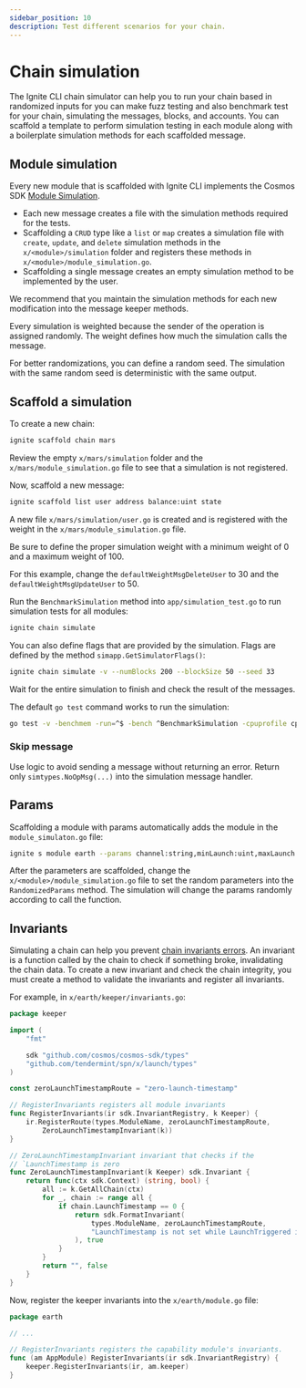 ```yaml
---
sidebar_position: 10
description: Test different scenarios for your chain.
---
```


# Chain simulation

The Ignite CLI chain simulator can help you to run your chain based in randomized inputs for you can make fuzz testing
and also benchmark test for your chain, simulating the messages, blocks, and accounts. You can scaffold a template to
perform simulation testing in each module along with a boilerplate simulation methods for each scaffolded message.

## Module simulation

Every new module that is scaffolded with Ignite CLI implements the Cosmos
SDK [Module Simulation](https://docs.cosmos.network/main/building-modules/simulator.html).

- Each new message creates a file with the simulation methods required for the tests.
- Scaffolding a `CRUD` type like a `list` or `map` creates a simulation file with `create`, `update`, and `delete`
  simulation methods in the `x/<module>/simulation` folder and registers these methods
  in `x/<module>/module_simulation.go`.
- Scaffolding a single message creates an empty simulation method to be implemented by the user.

We recommend that you maintain the simulation methods for each new modification into the message keeper methods.

Every simulation is weighted because the sender of the operation is assigned randomly. The weight defines how much the
simulation calls the message.

For better randomizations, you can define a random seed. The simulation with the same random seed is deterministic with
the same output.

## Scaffold a simulation

To create a new chain:

```bash
ignite scaffold chain mars
```

Review the empty `x/mars/simulation` folder and the `x/mars/module_simulation.go` file to see that a simulation is not
registered.

Now, scaffold a new message:

```bash
ignite scaffold list user address balance:uint state
```

A new file `x/mars/simulation/user.go` is created and is registered with the weight in the `x/mars/module_simulation.go`
file.

Be sure to define the proper simulation weight with a minimum weight of 0 and a maximum weight of 100.

For this example, change the `defaultWeightMsgDeleteUser` to 30 and the `defaultWeightMsgUpdateUser` to 50.

Run the `BenchmarkSimulation` method into `app/simulation_test.go` to run simulation tests for all modules:

```bash
ignite chain simulate
```

You can also define flags that are provided by the simulation. Flags are defined by the
method `simapp.GetSimulatorFlags()`:

```bash
ignite chain simulate -v --numBlocks 200 --blockSize 50 --seed 33
```

Wait for the entire simulation to finish and check the result of the messages.

The default `go test` command works to run the simulation:

```bash
go test -v -benchmem -run=^$ -bench ^BenchmarkSimulation -cpuprofile cpu.out ./app -Commit=true
```

### Skip message

Use logic to avoid sending a message without returning an error. Return only `simtypes.NoOpMsg(...)` into the simulation
message handler.

## Params

Scaffolding a module with params automatically adds the module in the `module_simulaton.go` file:

```bash
ignite s module earth --params channel:string,minLaunch:uint,maxLaunch:int
```

After the parameters are scaffolded, change the `x/<module>/module_simulation.go` file to set the random parameters into
the `RandomizedParams` method. The simulation will change the params randomly according to call the function.

## Invariants

Simulating a chain can help you prevent 
[chain invariants errors](https://docs.cosmos.network/main/building-modules/invariants.html). An invariant is a function 
called by the chain to check if something broke, invalidating the chain data. To create a new invariant and check the 
chain integrity, you must create a method to validate the invariants and register all invariants.


For example, in `x/earth/keeper/invariants.go`:

```go
package keeper

import (
	"fmt"

	sdk "github.com/cosmos/cosmos-sdk/types"
	"github.com/tendermint/spn/x/launch/types"
)

const zeroLaunchTimestampRoute = "zero-launch-timestamp"

// RegisterInvariants registers all module invariants
func RegisterInvariants(ir sdk.InvariantRegistry, k Keeper) {
	ir.RegisterRoute(types.ModuleName, zeroLaunchTimestampRoute,
		ZeroLaunchTimestampInvariant(k))
}

// ZeroLaunchTimestampInvariant invariant that checks if the
// `LaunchTimestamp is zero
func ZeroLaunchTimestampInvariant(k Keeper) sdk.Invariant {
	return func(ctx sdk.Context) (string, bool) {
		all := k.GetAllChain(ctx)
		for _, chain := range all {
			if chain.LaunchTimestamp == 0 {
				return sdk.FormatInvariant(
					types.ModuleName, zeroLaunchTimestampRoute,
					"LaunchTimestamp is not set while LaunchTriggered is set",
				), true
			}
		}
		return "", false
	}
}
```

Now, register the keeper invariants into the `x/earth/module.go` file:

```go
package earth

// ...

// RegisterInvariants registers the capability module's invariants.
func (am AppModule) RegisterInvariants(ir sdk.InvariantRegistry) {
	keeper.RegisterInvariants(ir, am.keeper)
}
```
